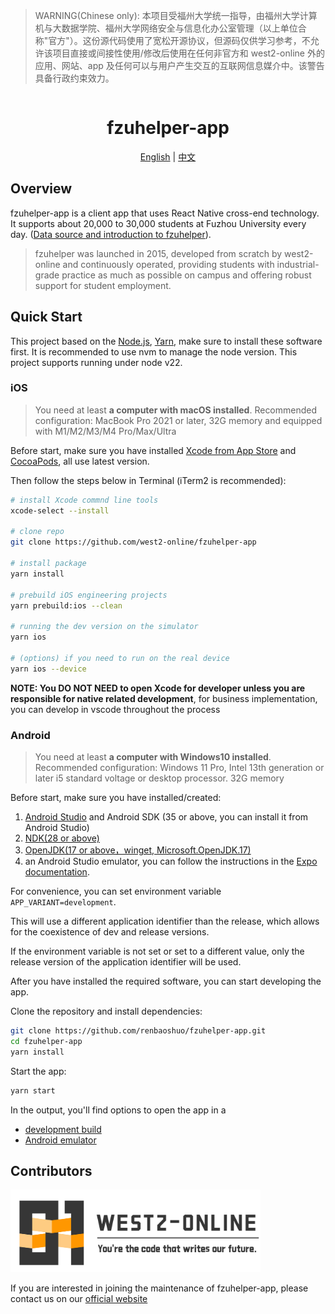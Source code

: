 > WARNING(Chinese only): 本项目受福州大学统一指导，由福州大学计算机与大数据学院、福州大学网络安全与信息化办公室管理（以上单位合称"官方"）。这份源代码使用了宽松开源协议，但源码仅供学习参考，不允许该项目直接或间接性使用/修改后使用在任何非官方和 west2-online 外的应用、网站、app 及任何可以与用户产生交互的互联网信息媒介中。该警告具备行政约束效力。

<div align="center">
  <h1 style="display: inline-block; vertical-align: middle;">fzuhelper-app</h1>
</div>

<div align="center">
  <a href="#overview">English</a> | <a href="docs/README.zh.md">中文</a>
</div>

## Overview

fzuhelper-app is a client app that uses React Native cross-end technology. It supports about 20,000 to 30,000 students at Fuzhou University every day. ([Data source and introduction to fzuhelper](https://west2-online.feishu.cn/wiki/RG3UwWGqPig8lHk0mYsccKWRnrd)).

> fzuhelper was launched in 2015, developed from scratch by west2-online and continuously operated, providing students with industrial-grade practice as much as possible on campus and offering robust support for student employment.

## Quick Start

This project based on the [Node.js](https://nodejs.org/), [Yarn](https://yarnpkg.com/), make sure to install these software first. It is recommended to use nvm to manage the node version. This project supports running under node v22.

### iOS

> You need at least **a computer with macOS installed**. Recommended configuration: MacBook Pro 2021 or later, 32G memory and equipped with M1/M2/M3/M4 Pro/Max/Ultra

Before start, make sure you have installed [Xcode from App Store](https://apps.apple.com/us/app/xcode/id497799835) and [CocoaPods](https://cocoapods.org/), all use latest version.

Then follow the steps below in Terminal (iTerm2 is recommended):

```bash
# install Xcode commnd line tools
xcode-select --install

# clone repo
git clone https://github.com/west2-online/fzuhelper-app

# install package
yarn install

# prebuild iOS engineering projects
yarn prebuild:ios --clean

# running the dev version on the simulator
yarn ios

# (options) if you need to run on the real device
yarn ios --device
```

**NOTE: You DO NOT NEED to open Xcode for developer unless you are responsible for native related development**, for business implementation, you can develop in vscode throughout the process

### Android

> You need at least **a computer with Windows10 installed**. Recommended configuration: Windows 11 Pro, Intel 13th generation or later i5 standard voltage or desktop processor. 32G memory

Before start, make sure you have installed/created:

1. [Android Studio](https://developer.android.com/studio) and Android SDK (35 or above, you can install it from Android Studio)
2. [NDK(28 or above)](https://developer.android.com/studio/projects/install-ndk)
3. [OpenJDK(17 or above，winget, Microsoft.OpenJDK.17)](https://learn.microsoft.com/en-us/java/openjdk/install)
4. an Android Studio emulator, you can follow the instructions in the [Expo documentation](https://docs.expo.dev/get-started/set-up-your-environment/?platform=android&device=simulated).

For convenience, you can set environment variable `APP_VARIANT=development`.

This will use a different application identifier than the release, which allows for the coexistence of dev and release versions.

If the environment variable is not set or set to a different value, only the release version of the application identifier will be used.

After you have installed the required software, you can start developing the app.

Clone the repository and install dependencies:

```bash
git clone https://github.com/renbaoshuo/fzuhelper-app.git
cd fzuhelper-app
yarn install
```

Start the app:

```bash
yarn start
```

In the output, you'll find options to open the app in a

- [development build](https://docs.expo.dev/develop/development-builds/introduction/)
- [Android emulator](https://docs.expo.dev/workflow/android-studio-emulator/)

## Contributors

<img src="./docs/images/logo(en).svg" width="400">

If you are interested in joining the maintenance of fzuhelper-app, please contact us on our [official website](https://site.west2.online)
